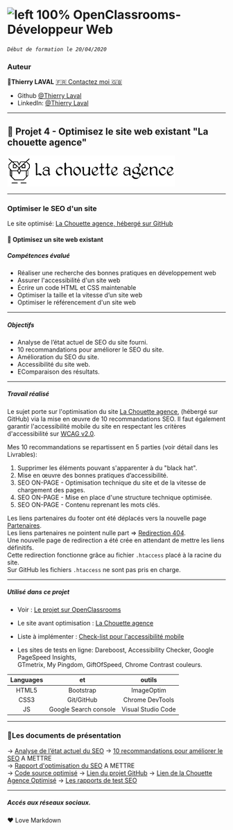 # ![left 100%](https://github.com/thierry-laval/archives/blob/master/images/Logo_OpenClassrooms.png?raw=true) OpenClassrooms-Développeur Web

_`Début de formation le 20/04/2020`_

### Auteur

👤**Thierry LAVAL** [🇫🇷 Contactez moi 🇬🇧](<thierrylaval@gmx.com>)

* Github [@Thierry Laval](https://github.com/thierry-laval)
* LinkedIn: [@Thierry Laval](https://www.linkedin.com/in/thierry-laval)

***
## 📎 Projet 4 - Optimisez le site web existant "La chouette agence"
![left 100%](./img/la-chouette-agence.png)
***
### Optimiser le SEO d'un site

Le site optimisé: [La Chouette agence, hébergé sur GitHub](https://thierry-laval.github.io/la-chouette-agence/)

#### 🔨 Optimisez un site web existant

##### Compétences évalué

* Réaliser une recherche des bonnes pratiques en développement web
* Assurer l'accessibilité d'un site web
* Écrire un code HTML et CSS maintenable
* Optimiser la taille et la vitesse d’un site web
* Optimiser le référencement d'un site web

***

##### Objectifs

* Analyse de l’état actuel de SEO du site fourni.
* 10 recommandations pour améliorer le SEO du site.
* Amélioration du SEO du site.
* Accessibilité du site web.
* EComparaison des résultats.

***

##### Travail réalisé

Le sujet porte sur l'optimisation du site [La Chouette agence](https://github.com/thierry-laval/la-chouette-agence), (hébergé sur GitHub) via la mise en œuvre de 10 recommandations SEO.
Il faut également garantir l'accessibilité mobile du site en respectant les critères d'accessibilité sur [WCAG v2.0](https://www.w3.org/Translations/WCAG20-fr/).

Mes 10 recommandations se repartissent en 5 parties (voir détail dans les Livrables):

1. Supprimer les éléments pouvant s'apparenter à du "black hat".
2. Mise en œuvre des bonnes pratiques d’accessibilité.
3. SEO ON-PAGE - Optimisation technique du site et de la vitesse de chargement des pages.
4. SEO ON-PAGE - Mise en place d'une structure technique optimisée.
5. SEO ON-PAGE - Contenu reprenant les mots clés.

Les liens partenaires du footer ont été déplacés vers la nouvelle page [Partenaires](partenaires.html).<br>
Les liens partenaires ne pointent nulle part => [Redirection 404](https://thierry-laval.github.io/la-chouette-agence/page-404.html).<br>
Une nouvelle page de redirection a été crée en attendant de mettre les liens définitifs.<br>
Cette redirection fonctionne grâce au fichier `.htaccess` placé à la racine du site.<br>
Sur GitHub les fichiers `.htaccess` ne sont pas pris en charge.

***

##### Utilisé dans ce projet

* Voir : [Le projet sur OpenClassrooms](https://openclassrooms.com/fr/paths/185/projects/638/assignment "Cliquez pour voir le projet")

* Le site avant optimisation : [La Chouette agence](https://thierry-laval.github.io/la-chouette-agence-v1/)

* Liste à implémenter : [Check-list pour l'accessibilité mobile
](https://developer.mozilla.org/fr/docs/Accessibilit%C3%A9/Checklist_accessibilite_mobile)

* Les sites de tests en ligne: Dareboost, Accessibility Checker, Google PageSpeed Insights,<br>GTmetrix, My Pingdom, GiftOfSpeed, Chrome Contrast couleurs.

| Languages       | et                    | outils     |
| :-------------: |:-------------:        | :-----:    |
| HTML5           | Bootstrap              | ImageOptim |
| CSS3            | Git/GitHub                   | Chrome DevTools |
| JS              | Google Search console |  Visual Studio Code    |

***

### 🚦Les documents de présentation

→ [Analyse de l’état actuel du SEO](https://drive.google.com/file/d/1aO9x09tYVJD6mG23KavkqRs_-T9V80_J/view?usp=sharing)
→ [10 recommandations pour améliorer le SEO](https://) A METTRE\
→ [Rapport d'optimisation du SEO](https://) A METTRE\
→ [Code source optimisé](https://github.com/thierry-laval/la-chouette-agence/find/master)
→ [Lien du projet GitHub](https://github.com/thierry-laval/la-chouette-agence)
→ [Lien de la Chouette Agence Optimisé](https://thierry-laval.github.io/la-chouette-agence)
→ [Les rapports de test SEO](https://drive.google.com/drive/folders/1tgPtZZVKhZpWf7vMzUSkv6xQp76qzp25?usp=sharing)

***

##### Accés aux réseaux sociaux.
<p>
<a href="https://twitter.com/explore" title="Compte Twitter" target="_blank"><span
class="fa fa-twitter icon-md"></span></a>
<a aria-label="compte facebook" class="social" href="https://fr-fr.facebook.com/" title="Cliquez pour ouvrir notre compte" target="_blank"><span
class="fa fa-facebook icon-md"></span></a>
<a class="social" href="https://dribbble.com/" title="Cliquez pour ouvrir notre compte" target="_blank"><span
class="fa fa-dribbble icon-md"></span></a>
<a aria-label="compte instagram" class="social" href="https://www.instagram.com/?hl=fr"
title="Cliquez pour ouvrir notre compte" target="_blank"><span class="fa fa-instagram icon-md"></span></a>
</p>
<p>&hearts; Love Markdown<p>
